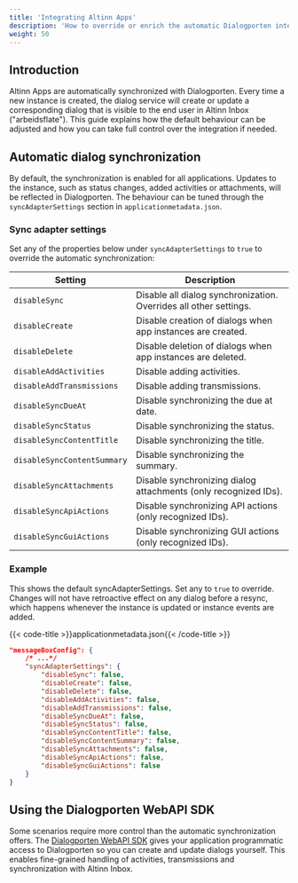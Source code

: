 ```yaml
---
title: 'Integrating Altinn Apps'
description: 'How to override or enrich the automatic Dialogporten integration from your app'
weight: 50
---
```


## Introduction

Altinn Apps are automatically synchronized with Dialogporten. Every time a new
instance is created, the dialog service will create or update a corresponding
dialog that is visible to the end user in Altinn Inbox ("arbeidsflate"). This
guide explains how the default behaviour can be adjusted and how you can take
full control over the integration if needed.

## Automatic dialog synchronization

By default, the synchronization is enabled for all applications. Updates to the
instance, such as status changes, added activities or attachments, will be
reflected in Dialogporten. The behaviour can be tuned through the
`syncAdapterSettings` section in `applicationmetadata.json`.

### Sync adapter settings

Set any of the properties below under `syncAdapterSettings` to `true` to override the
automatic synchronization:

| Setting | Description |
| ------- | ----------- |
| `disableSync` | Disable all dialog synchronization. Overrides all other settings. |
| `disableCreate` | Disable creation of dialogs when app instances are created. |
| `disableDelete` | Disable deletion of dialogs when app instances are deleted. |
| `disableAddActivities` | Disable adding activities. |
| `disableAddTransmissions` | Disable adding transmissions. |
| `disableSyncDueAt` | Disable synchronizing the due at date. |
| `disableSyncStatus` | Disable synchronizing the status. |
| `disableSyncContentTitle` | Disable synchronizing the title. |
| `disableSyncContentSummary` | Disable synchronizing the summary. |
| `disableSyncAttachments` | Disable synchronizing dialog attachments (only recognized IDs). |
| `disableSyncApiActions` | Disable synchronizing API actions (only recognized IDs). |
| `disableSyncGuiActions` | Disable synchronizing GUI actions (only recognized IDs). |

### Example

This shows the default syncAdapterSettings. Set any to `true` to override. Changes will not have retroactive effect on any dialog before a resync, which happens whenever the instance is updated or instance events are added.

{{< code-title >}}applicationmetadata.json{{< /code-title >}}
```json
"messageBoxConfig": {
    /* ...*/
    "syncAdapterSettings": {
        "disableSync": false,
        "disableCreate": false,
        "disableDelete": false,
        "disableAddActivities": false,
        "disableAddTransmissions": false,
        "disableSyncDueAt": false,
        "disableSyncStatus": false,
        "disableSyncContentTitle": false,
        "disableSyncContentSummary": false,
        "disableSyncAttachments": false,
        "disableSyncApiActions": false,
        "disableSyncGuiActions": false
    }
}
```

## Using the Dialogporten WebAPI SDK

Some scenarios require more control than the automatic synchronization offers.
The [Dialogporten WebAPI SDK](https://github.com/Altinn/dialogporten/tree/main/src/Digdir.Library.Dialogporten.WebApiClient)
gives your application programmatic access to Dialogporten so you can create and
update dialogs yourself. This enables fine-grained handling of activities,
transmissions and synchronization with Altinn Inbox.
